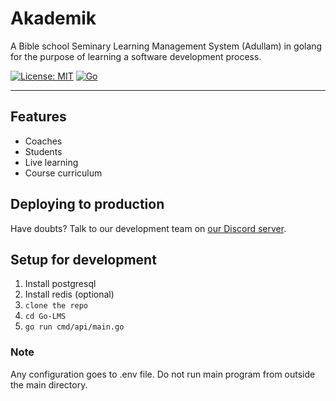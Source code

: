 # Akademik
A Bible school Seminary Learning Management System (Adullam) in golang for the purpose of learning a software development process.


<!--- ![Go-LMS Logo](https://github.com/cbrom/Go-LMS/blob/cbrom/docs/assets/log.png) --->

[![License: MIT](https://img.shields.io/badge/license-MIT-informational)](https://github.com/onos9/cave/blob/master/LICENSE)
[![Go](https://github.com/onos9/cave/workflows/Go/badge.svg?branch=dev)](https://github.com/onos9/cave/actions?query=workflow%3A%22Go%22)

---

## Features

* Coaches
* Students
* Live learning
* Course curriculum 

## Deploying to production

Have doubts? Talk to our development team on [our Discord server](https://discord.gg/fMBfuq).

## Setup for development

1. Install postgresql
2. Install redis (optional)
3. ```clone the repo```
4. ```cd Go-LMS```
5. ```go run cmd/api/main.go```

### Note
Any configuration goes to .env file.
Do not run main program from outside the main directory.